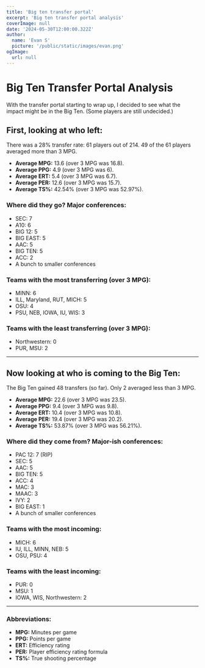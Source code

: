 ```yaml
---
title: 'Big ten transfer portal'
excerpt: 'Big ten transfer portal analysis'
coverImage: null
date: '2024-05-30T12:00:00.322Z'
author:
  name: 'Evan S'
  picture: '/public/static/images/evan.png'
ogImage:
  url: null
---
```

# Big Ten Transfer Portal Analysis

With the transfer portal starting to wrap up, I decided to see what the impact might be in the Big Ten. (Some players are still undecided.)

## First, looking at who left:

There was a 28% transfer rate: 61 players out of 214. 49 of the 61 players averaged more than 3 MPG.

- **Average MPG:** 13.6 (over 3 MPG was 16.8).
- **Average PPG:** 4.9 (over 3 MPG was 6).
- **Average ERT:** 5.4 (over 3 MPG was 6.7).
- **Average PER:** 12.6 (over 3 MPG was 15.7).
- **Average TS%:** 42.54% (over 3 MPG was 52.97%).

### Where did they go? Major conferences:

- SEC: 7
- A10: 6
- BIG 12: 5
- BIG EAST: 5
- AAC: 5
- BIG TEN: 5
- ACC: 2
- A bunch to smaller conferences

### Teams with the most transferring (over 3 MPG):

- MINN: 6
- ILL, Maryland, RUT, MICH: 5
- OSU: 4
- PSU, NEB, IOWA, IU, WIS: 3

### Teams with the least transferring (over 3 MPG):

- Northwestern: 0
- PUR, MSU: 2

---

## Now looking at who is coming to the Big Ten:

The Big Ten gained 48 transfers (so far). Only 2 averaged less than 3 MPG.

- **Average MPG:** 22.6 (over 3 MPG was 23.5).
- **Average PPG:** 9.4 (over 3 MPG was 9.8).
- **Average ERT:** 10.4 (over 3 MPG was 10.8).
- **Average PER:** 19.4 (over 3 MPG was 20.2).
- **Average TS%:** 53.87% (over 3 MPG was 56.21%).

### Where did they come from? Major-ish conferences:

- PAC 12: 7 (RIP)
- SEC: 5
- AAC: 5
- BIG TEN: 5
- ACC: 4
- MAC: 3
- MAAC: 3
- IVY: 2
- BIG EAST: 1
- A bunch of smaller conferences

### Teams with the most incoming:

- MICH: 6
- IU, ILL, MINN, NEB: 5
- OSU, PSU: 4

### Teams with the least incoming:

- PUR: 0
- MSU: 1
- IOWA, WIS, Northwestern: 2

---

### Abbreviations:

- **MPG:** Minutes per game
- **PPG:** Points per game
- **ERT:** Efficiency rating
- **PER:** Player efficiency rating formula
- **TS%:** True shooting percentage